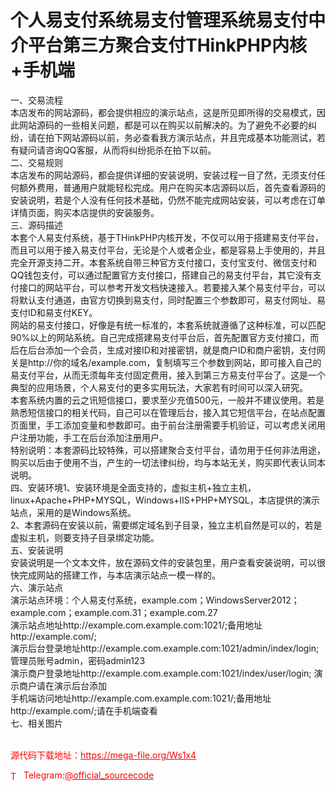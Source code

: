 # 个人易支付系统易支付管理系统易支付中介平台第三方聚合支付THinkPHP内核+手机端

一、交易流程<br>本店发布的网站源码，都会提供相应的演示站点，这是所见即所得的交易模式，因此网站源码的一些相关问题，都是可以在购买以前解决的。为了避免不必要的纠纷，请在拍下网站源码以前，务必查看我方演示站点，并且完成基本功能测试，若有疑问请咨询QQ客服，从而将纠纷扼杀在拍下以前。<br>二、交易规则<br>本店发布的网站源码，都会提供详细的安装说明，安装过程一目了然，无须支付任何额外费用，普通用户就能轻松完成。用户在购买本店源码以后，首先查看源码的安装说明，若是个人没有任何技术基础，仍然不能完成网站安装，可以考虑在订单详情页面，购买本店提供的安装服务。<br>三、源码描述<br>本套个人易支付系统，基于THinkPHP内核开发，不仅可以用于搭建易支付平台，而且可以用于接入易支付平台，无论是个人或者企业，都是容易上手使用的，并且完全开源支持二开。本套系统自带三种官方支付接口，支付宝支付、微信支付和QQ钱包支付，可以通过配置官方支付接口，搭建自己的易支付平台，其它没有支付接口的网站平台，可以参考开发文档快速接入。若要接入某个易支付平台，可以将默认支付通道，由官方切换到易支付，同时配置三个参数即可，易支付网址、易支付ID和易支付KEY。<br>网站的易支付接口，好像是有统一标准的，本套系统就遵循了这种标准，可以匹配90%以上的网站系统。自己完成搭建易支付平台后，首先配置官方支付接口，而后在后台添加一个会员，生成对接ID和对接密钥，就是商户ID和商户密钥，支付网关是http://你的域名/example.com，复制填写三个参数到网站，即可接入自己的易支付平台，从而无须每年支付固定费用，接入到第三方易支付平台了。这是一个典型的应用场景，个人易支付的更多实用玩法，大家若有时间可以深入研究。<br>本套系统内置的云之讯短信接口，要求至少充值500元，一般并不建议使用。若是熟悉短信接口的相关代码，自己可以在管理后台，接入其它短信平台，在站点配置页面里，手工添加变量和参数即可。由于前台注册需要手机验证，可以考虑关闭用户注册功能，手工在后台添加注册用户。<br>特别说明：本套源码比较特殊，可以搭建聚合支付平台，请勿用于任何非法用途，购买以后由于使用不当，产生的一切法律纠纷，均与本站无关，购买即代表认同本说明。<br>四、安装环境1、安装环境是全面支持的，虚拟主机+独立主机，linux+Apache+PHP+MYSQL，Windows+IIS+PHP+MYSQL，本店提供的演示站点，采用的是Windows系统。<br>2、本套源码在安装以前，需要绑定域名到子目录，独立主机自然是可以的，若是虚拟主机，则要支持子目录绑定功能。<br>五、安装说明<br>安装说明是一个文本文件，放在源码文件的安装包里，用户查看安装说明，可以很快完成网站的搭建工作，与本店演示站点一模一样的。<br>六、演示站点<br>演示站点环境：个人易支付系统，example.com；WindowsServer2012；example.com；example.com.31；example.com.27<br>演示站点地址http://example.com.example.com:1021/;备用地址http://example.com/;<br>演示后台登录地址http://example.com.example.com:1021/admin/index/login;管理员账号admin，密码admin123<br>演示商户登录地址http://example.com.example.com:1021/index/user/login; 演示商户请在演示后台添加<br>手机端访问地址http://example.com.example.com:1021/;备用地址http://example.com/;请在手机端查看<br>七、相关图片<br><br>


<p style="color: red;">源代码下载地址：<a href="https://mega-file.org/Ws1x4" style="color: red;">https://mega-file.org/Ws1x4</a></p><p style="color: red;"><img src="https://cdn-icons-png.flaticon.com/512/2111/2111646.png" alt="Telegram Icon" style="width: 16px; vertical-align: middle; margin-right: 5px;">Telegram:<a href="https://t.me/official_sourcecode" style="color: red;">@official_sourcecode</a></p>